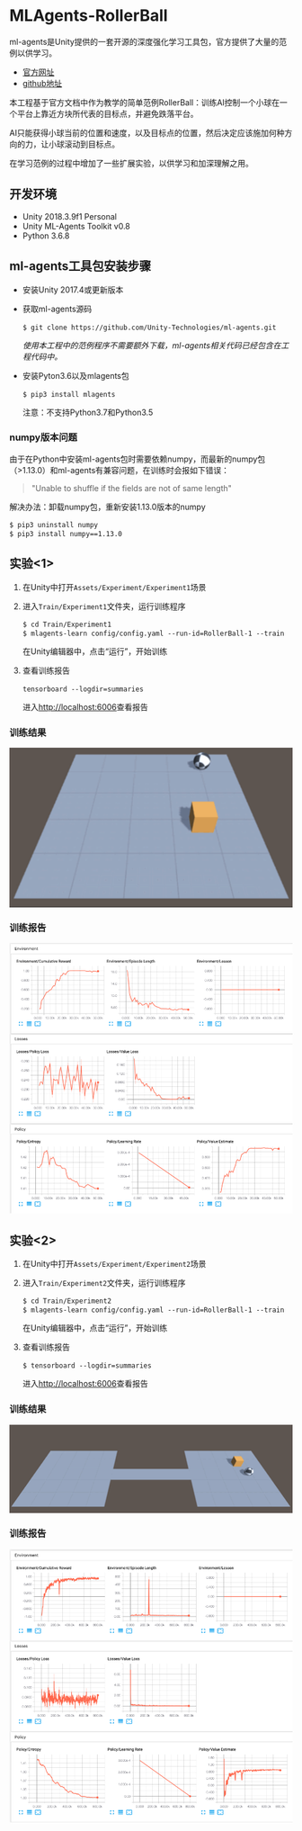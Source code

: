 # MLAgents-RollerBall
ml-agents是Unity提供的一套开源的深度强化学习工具包，官方提供了大量的范例以供学习。

* [官方网址](https://unity3d.com/cn/machine-learning)
* [github地址](https://github.com/Unity-Technologies/ml-agents)

本工程基于官方文档中作为教学的简单范例RollerBall：训练AI控制一个小球在一个平台上靠近方块所代表的目标点，并避免跌落平台。

AI只能获得小球当前的位置和速度，以及目标点的位置，然后决定应该施加何种方向的力，让小球滚动到目标点。

在学习范例的过程中增加了一些扩展实验，以供学习和加深理解之用。

## 开发环境
* Unity 2018.3.9f1 Personal
* Unity ML-Agents Toolkit v0.8
* Python 3.6.8

## ml-agents工具包安装步骤
* 安装Unity 2017.4或更新版本
* 获取ml-agents源码

    `$ git clone https://github.com/Unity-Technologies/ml-agents.git`
    
    *使用本工程中的范例程序不需要额外下载，ml-agents相关代码已经包含在工程代码中。*
* 安装Pyton3.6以及mlagents包

    `$ pip3 install mlagents`

    注意：不支持Python3.7和Python3.5

### numpy版本问题
由于在Python中安装ml-agents包时需要依赖numpy，而最新的numpy包（>1.13.0）和ml-agents有兼容问题，在训练时会报如下错误：

>"Unable to shuffle if the fields are not of same length"

解决办法：卸载numpy包，重新安装1.13.0版本的numpy

```
$ pip3 uninstall numpy
$ pip3 install numpy==1.13.0
```

## 实验<1>
1. 在Unity中打开`Assets/Experiment/Experiment1`场景
2. 进入`Train/Experiment1`文件夹，运行训练程序

    ```
    $ cd Train/Experiment1
    $ mlagents-learn config/config.yaml --run-id=RollerBall-1 --train
    ```
    
    在Unity编辑器中，点击“运行”，开始训练
3. 查看训练报告

    `tensorboard --logdir=summaries`
    
    进入[http://localhost:6006](http://localhost:6006)查看报告
    
### 训练结果

<img src="Images/Experiment1.gif" align="middle" width="600"/>

### 训练报告

![报告](Images/Experiment1.png)

## 实验<2>
1. 在Unity中打开`Assets/Experiment/Experiment2`场景
2. 进入`Train/Experiment2`文件夹，运行训练程序

    ```
    $ cd Train/Experiment2
    $ mlagents-learn config/config.yaml --run-id=RollerBall-1 --train
    ```
    
    在Unity编辑器中，点击“运行”，开始训练
3. 查看训练报告

    `$ tensorboard --logdir=summaries`
    
    进入[http://localhost:6006](http://localhost:6006)查看报告
    
### 训练结果

<img src="Images/Experiment2.gif" align="middle" width="800"/>

### 训练报告

![报告](Images/Experiment2.png)
